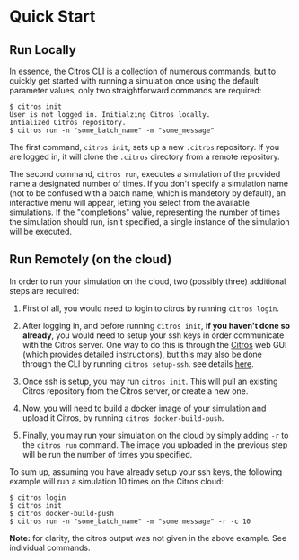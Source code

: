 # Quick Start

## Run Locally

In essence, the Citros CLI is a collection of numerous commands, but to quickly get started with running a simulation once using the default parameter values, only two straightforward commands are required:

    $ citros init
    User is not logged in. Initialzing Citros locally.
    Intialized Citros repository.
    $ citros run -n "some_batch_name" -m "some_message"

The first command, `citros init`, sets up a new `.citros` repository. If you are logged in, it will clone the `.citros` directory from a remote repository.

The second command, `citros run`, executes a simulation of the provided name a designated number of times. If you don't specify a simulation name (not to be confused with a batch name, which is mandetory by default), an interactive menu will appear, letting you select from the available simulations. If the "completions" value, representing the number of times the simulation should run, isn't specified, a single instance of the simulation will be executed.

## Run Remotely (on the cloud)

In order to run your simulation on the cloud, two (possibly three) additional steps are required:

1. First of all, you would need to login to citros by running `citros login`. 
2. After logging in, and before running `citros init`, **if you haven't done so already**, you would need to setup your ssh keys in order communicate with the Citros server. One way to do this is through the [Citros](https://citros.io) web GUI (which provides detailed instructions), but this may also be done through the CLI by running `citros setup-ssh`. see details [here](/docs_cli/commands/cli_commands.md#command-setup-ssh).

3. Once ssh is setup, you may run `citros init`. This will pull an existing Citros repository from the Citros server, or create a new one.

4. Now, you will need to build a docker image of your simulation and upload it Citros, by running `citros docker-build-push`.

5. Finally, you may run your simulation on the cloud by simply adding `-r` to the `citros run` command. The image you uploaded in the previous step will be run the number of times you specified.

To sum up, assuming you have already setup your ssh keys, the following example will run a simulation 10 times on the Citros cloud:

    $ citros login
    $ citros init
    $ citros docker-build-push
    $ citros run -n "some_batch_name" -m "some message" -r -c 10

**Note:** for clarity, the citros output was not given in the above example. See individual commands.